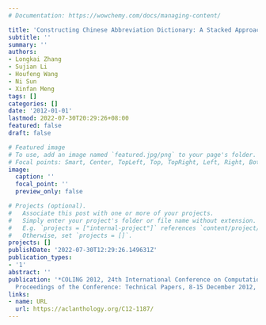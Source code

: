 ```yaml
---
# Documentation: https://wowchemy.com/docs/managing-content/

title: 'Constructing Chinese Abbreviation Dictionary: A Stacked Approach'
subtitle: ''
summary: ''
authors:
- Longkai Zhang
- Sujian Li
- Houfeng Wang
- Ni Sun
- Xinfan Meng
tags: []
categories: []
date: '2012-01-01'
lastmod: 2022-07-30T20:29:26+08:00
featured: false
draft: false

# Featured image
# To use, add an image named `featured.jpg/png` to your page's folder.
# Focal points: Smart, Center, TopLeft, Top, TopRight, Left, Right, BottomLeft, Bottom, BottomRight.
image:
  caption: ''
  focal_point: ''
  preview_only: false

# Projects (optional).
#   Associate this post with one or more of your projects.
#   Simply enter your project's folder or file name without extension.
#   E.g. `projects = ["internal-project"]` references `content/project/deep-learning/index.md`.
#   Otherwise, set `projects = []`.
projects: []
publishDate: '2022-07-30T12:29:26.149631Z'
publication_types:
- '1'
abstract: ''
publication: '*COLING 2012, 24th International Conference on Computational Linguistics,
  Proceedings of the Conference: Technical Papers, 8-15 December 2012, Mumbai, India*'
links:
- name: URL
  url: https://aclanthology.org/C12-1187/
---
```

